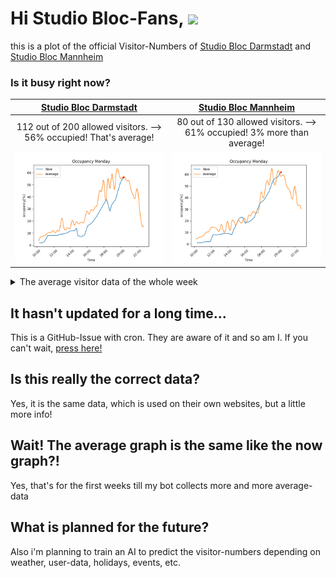 # Hi Studio Bloc-Fans, ![](https://komarev.com/ghpvc/?username=bloedboemmel-StudioBloc&color=green&label=Visitors)
<!-- BEGIN UPDATINGSUMMARY BOARD-->
this is a plot of the official Visitor-Numbers of [Studio Bloc Darmstadt](https://darmstadt.studiobloc.de/) and [Studio Bloc Mannheim](https://mannheim.studiobloc.de/)
<!-- END UPDATINGSUMMARY BOARD-->
### Is it busy right now?
<!-- BEGIN UPDATINGDATA BOARD-->
| [Studio Bloc Darmstadt](https://darmstadt.studiobloc.de/) | [Studio Bloc Mannheim](https://mannheim.studiobloc.de/) |
|:-:|:-:|
| 112 out of 200 allowed visitors. --> 56% occupied! That's average! | 80 out of 130 allowed visitors. --> 61% occupied! 3% more than average! |
|<img src="./png/Darmstadt20_21_36.png">|<img src="./png/Mannheim20_21_41.png">|
<!-- END UPDATINGDATA BOARD-->


<details>
  <summary>The average visitor data of the whole week</summary>

<!-- BEGIN UPDATINGDAYSPNG BOARD-->
| Studio Bloc Darmstadt | Studio Bloc Mannheim |
|:-:|:-:|
|<img src="png/OtherDays/DarmstadtMonday.png">|<img src="png/OtherDays/MannheimMonday.png">|
|<img src="png/OtherDays/DarmstadtTuesday.png">|<img src="png/OtherDays/MannheimTuesday.png">|
|<img src="png/OtherDays/DarmstadtWednesday.png">|<img src="png/OtherDays/MannheimWednesday.png">|
|<img src="png/OtherDays/DarmstadtThursday.png">|<img src="png/OtherDays/MannheimThursday.png">|
|<img src="png/OtherDays/DarmstadtFriday.png">|<img src="png/OtherDays/MannheimFriday.png">|
|<img src="png/OtherDays/DarmstadtSaturday.png">|<img src="png/OtherDays/MannheimSaturday.png">|
|<img src="png/OtherDays/DarmstadtSunday.png">|<img src="png/OtherDays/MannheimSunday.png">|
<!-- END UPDATINGDAYSPNG BOARD-->
</details>

## It hasn't updated for a long time...
This is a GitHub-Issue with cron. They are aware of it and so am I. 
If you can't wait, [press here!](https://github.com/bloedboemmel/StudioBloc/issues/new?title=StudioBloc%3AUpdate%20Yourself%21&body=Please+do+not+change+the+title.+Just+click+"Submit+new+issue".+You+don't+need+to+do+anything+else+%3AD)

## Is this really the correct data?
Yes, it is the same data, which is used on their own websites, but a little more info!

## Wait! The average graph is the same like the now graph?!
Yes, that's for the first weeks till my bot collects more and more average-data

## What is planned for the future?
Also i'm planning to train an AI to predict the visitor-numbers depending on weather, user-data, holidays, events, etc.
